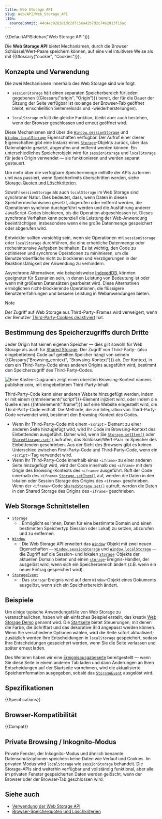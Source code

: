 ```yaml
---
title: Web Storage API
slug: Web/API/Web_Storage_API
l10n:
  sourceCommit: 44c4ec928281dc2d7c5ea42b7d2c74a2013f16ac
---
```


{{DefaultAPISidebar("Web Storage API")}}

Die **Web Storage API** bietet Mechanismen, durch die Browser Schlüssel/Wert-Paare speichern können, auf eine viel intuitivere Weise als mit {{Glossary("cookie", "Cookies")}}.

## Konzepte und Verwendung

Die zwei Mechanismen innerhalb des Web Storage sind wie folgt:

- `sessionStorage` hält einen separaten Speicherbereich für jeden gegebenen {{Glossary("origin", "Origin")}} bereit, der für die Dauer der Sitzung der Seite verfügbar ist (solange der Browser-Tab geöffnet bleibt, einschließlich Seitenreloads und -wiederherstellungen).

- `localStorage` erfüllt die gleiche Funktion, bleibt aber auch bestehen, wenn der Browser geschlossen und erneut geöffnet wird.

Diese Mechanismen sind über die [`Window.sessionStorage`](/de/docs/Web/API/Window/sessionStorage) und [`Window.localStorage`](/de/docs/Web/API/Window/localStorage) Eigenschaften verfügbar. Der Aufruf einer dieser Eigenschaften gibt eine Instanz eines [`Storage`](/de/docs/Web/API/Storage)-Objekts zurück, über das Datenobjekte gesetzt, abgerufen und entfernt werden können. Ein unterschiedliches Speicherobjekt wird für `sessionStorage` und `localStorage` für jeden Origin verwendet — sie funktionieren und werden separat gesteuert.

Um mehr über die verfügbare Speichermenge mithilfe der APIs zu lernen und was passiert, wenn Speicherlimits überschritten werden, siehe [Storage-Quoten und Löschkriterien](/de/docs/Web/API/Storage_API/Storage_quotas_and_eviction_criteria).

Sowohl `sessionStorage` als auch `localStorage` im Web Storage sind synchroner Natur. Dies bedeutet, dass, wenn Daten in diesen Speichermechanismen gesetzt, abgerufen oder entfernt werden, die Operationen synchron durchgeführt werden und die Ausführung anderer JavaScript-Codes blockieren, bis die Operation abgeschlossen ist. Dieses synchrone Verhalten kann potenziell die Leistung der Web-Anwendung beeinträchtigen, insbesondere wenn eine große Datenmenge gespeichert oder abgerufen wird.

Entwickler sollten vorsichtig sein, wenn sie Operationen mit `sessionStorage` oder `localStorage` durchführen, die eine erhebliche Datenmenge oder rechenintensive Aufgaben beinhalten. Es ist wichtig, den Code zu optimieren und synchrone Operationen zu minimieren, um die Benutzeroberfläche nicht zu blockieren und Verzögerungen in der Reaktionsfähigkeit der Anwendung zu verhindern.

Asynchrone Alternativen, wie beispielsweise [IndexedDB](/de/docs/Web/API/IndexedDB_API), könnten geeigneter für Szenarien sein, in denen Leistung von Bedeutung ist oder wenn mit größeren Datensätzen gearbeitet wird. Diese Alternativen ermöglichen nicht-blockierende Operationen, die flüssigere Benutzererfahrungen und bessere Leistung in Webanwendungen bieten.

> [!NOTE]
> Der Zugriff auf Web Storage aus Third-Party-IFrames wird verweigert, wenn der Benutzer [Third-Party-Cookies deaktiviert](https://support.mozilla.org/en-US/kb/third-party-cookies-firefox-tracking-protection) hat.

## Bestimmung des Speicherzugriffs durch Dritte

Jeder Origin hat seinen eigenen Speicher — dies gilt sowohl für Web Storage als auch für [Shared Storage](/de/docs/Web/API/Shared_Storage_API). Der Zugriff von Third-Party- (also eingebettetem) Code auf geteilten Speicher hängt von seinem {{Glossary("Browsing_context", "Browsing-Kontext")}} ab. Der Kontext, in dem ein Third-Party-Code eines anderen Origins ausgeführt wird, bestimmt den Speicherzugriff des Third-Party-Codes.

![Eine Kasten-Diagramm zeigt einen obersten Browsing-Kontext namens publisher.com, mit eingebettetem Third-Party-Inhalt](embedded-content.png)

Third-Party-Code kann einer anderen Website hinzugefügt werden, indem er mit einem {{htmlelement("script")}}-Element injiziert wird, oder indem die Quelle eines {{htmlelement("iframe")}} auf eine Website eingestellt wird, die Third-Party-Code enthält. Die Methode, die zur Integration von Third-Party-Code verwendet wird, bestimmt den Browsing-Kontext des Codes.

- Wenn Ihr Third-Party-Code mit einem `<script>`-Element zu einer anderen Seite hinzugefügt wird, wird Ihr Code im Browsing-Kontext des Einbettenden ausgeführt. Daher wird, wenn Sie [`Storage.setItem()`](/de/docs/Web/API/Storage/setItem) oder [`SharedStorage.set()`](/de/docs/Web/API/SharedStorage/set) aufrufen, das Schlüssel/Wert-Paar im Speicher des Einbettenden geschrieben. Aus der Sicht des Browsers gibt es keinen Unterschied zwischen First-Party-Code und Third-Party-Code, wenn ein `<script>`-Tag verwendet wird.
- Wenn Ihr Third-Party-Code innerhalb eines `<iframe>` zu einer anderen Seite hinzugefügt wird, wird der Code innerhalb des `<iframe>` mit dem Origin des Browsing-Kontexts des `<iframe>` ausgeführt. Ruft der Code innerhalb des `<iframe>` [`Storage.setItem()`](/de/docs/Web/API/Storage/setItem) auf, werden die Daten in den lokalen oder Session Storage des Origins des `<iframe>` geschrieben. Wenn der `<iframe>`-Code [`SharedStorage.set()`](/de/docs/Web/API/SharedStorage/set) aufruft, werden die Daten in den Shared Storage des Origins des `<iframe>` geschrieben.

## Web Storage Schnittstellen

- [`Storage`](/de/docs/Web/API/Storage)
  - : Ermöglicht es Ihnen, Daten für eine bestimmte Domain und einen bestimmten Speichertyp (Session oder Lokal) zu setzen, abzurufen und zu entfernen.
- [`Window`](/de/docs/Web/API/Window)
  - : Die Web Storage API erweitert das [`Window`](/de/docs/Web/API/Window)-Objekt mit zwei neuen Eigenschaften — [`Window.sessionStorage`](/de/docs/Web/API/Window/sessionStorage) und [`Window.localStorage`](/de/docs/Web/API/Window/localStorage) — die Zugriff auf die Session- und lokalen [`Storage`](/de/docs/Web/API/Storage)-Objekte der aktuellen Domain bieten und einen [`storage`](/de/docs/Web/API/Window/storage_event)-Ereignis-Handler, der ausgelöst wird, wenn sich ein Speicherbereich ändert (z.B. wenn ein neuer Eintrag gespeichert wird).
- [`StorageEvent`](/de/docs/Web/API/StorageEvent)
  - : Das `storage`-Ereignis wird auf dem `Window`-Objekt eines Dokuments ausgelöst, wenn sich ein Speicherbereich ändert.

## Beispiele

Um einige typische Anwendungsfälle von Web Storage zu veranschaulichen, haben wir ein einfaches Beispiel erstellt, das kreativ [Web Storage Demo](https://github.com/mdn/dom-examples/tree/main/web-storage) genannt wird. Die [Startseite](https://mdn.github.io/dom-examples/web-storage/) bietet Steuerungen, mit denen die Farbe, die Schriftart und das dekorative Bild angepasst werden können. Wenn Sie verschiedene Optionen wählen, wird die Seite sofort aktualisiert; zusätzlich werden Ihre Entscheidungen in `localStorage` gespeichert, sodass Ihre Entscheidungen gespeichert werden, wenn Sie die Seite verlassen und später erneut laden.

Des Weiteren haben wir eine [Ereignisausgabeseite](https://mdn.github.io/dom-examples/web-storage/event.html) bereitgestellt — wenn Sie diese Seite in einem anderen Tab laden und dann Änderungen an Ihren Entscheidungen auf der Startseite vornehmen, wird die aktualisierte Speichernformation ausgegeben, sobald das [`StorageEvent`](/de/docs/Web/API/StorageEvent) ausgelöst wird.

## Spezifikationen

{{Specifications}}

## Browser-Kompatibilität

{{Compat}}

## Private Browsing / Inkognito-Modus

Private Fenster, der Inkognito-Modus und ähnlich benannte Datenschutzoptionen speichern keine Daten wie Verlauf und Cookies. Im privaten Modus wird `localStorage` wie `sessionStorage` behandelt. Die Storage-APIs sind weiterhin verfügbar und vollständig funktional, aber alle im privaten Fenster gespeicherten Daten werden gelöscht, wenn der Browser oder der Browser-Tab geschlossen wird.

## Siehe auch

- [Verwendung der Web Storage API](/de/docs/Web/API/Web_Storage_API/Using_the_Web_Storage_API)
- [Browser-Speicherquoten und Löschkriterien](/de/docs/Web/API/Storage_API/Storage_quotas_and_eviction_criteria)
